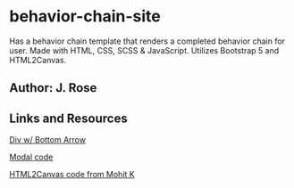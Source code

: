 # behavior-chain-site

Has a behavior chain template that renders a completed behavior chain for user. Made with HTML, CSS, SCSS &amp; JavaScript. Utilizes Bootstrap 5 and HTML2Canvas.

## Author: J. Rose

## Links and Resources

[Div w/ Bottom Arrow](https://codepen.io/TerabyteTiger/pen/BvdVGg?editors=1100)

[Modal code](https://www.w3docs.com/snippets/javascript/how-to-create-a-modal-dialog-box-with-css-and-javascript.html)

[HTML2Canvas code from Mohit K](https://stackoverflow.com/questions/10721884/render-html-to-an-image)
